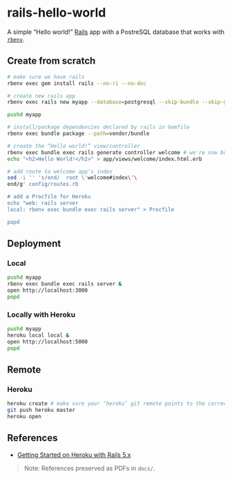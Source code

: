 # rails-hello-world

A simple “Hello world!” [Rails](https://rubyonrails.org) app with a PostreSQL database that works with [`rbenv`](https://github.com/rbenv/rbenv).

## Create from scratch

```sh
# make sure we have rails
rbenv exec gem install rails --no-ri --no-doc

# create new rails app
rbenv exec rails new myapp --database=postgresql --skip-bundle --skip-git # we'll bundle ourselves after configuring how to do it, and don't let rails create its own Git repo–that's up to you!

pushd myapp

# install/package dependencies declared by rails in Gemfile
rbenv exec bundle package --path=vendor/bundle

# create the “Hello world!” view/controller
rbenv exec bundle exec rails generate controller welcome # we're now bundle exec'ing rails because it was installed via the Gemfile created with rails new ...
echo "<h2>Hello World!</h2>" > app/views/welcome/index.html.erb

# add route to welcome app's index
sed -i '' 's/end/  root \'welcome#index\'\
end/g' config/routes.rb

# add a Procfile for Heroku
echo "web: rails server
local: rbenv exec bundle exec rails server" > Procfile

popd
```

## Deployment

### Local

```sh
pushd myapp
rbenv exec bundle exec rails server &
open http://localhost:3000
popd
```

### Locally with Heroku

```sh
pushd myapp
heroku local local &
open http://localhost:5000
popd
```

## Remote

### Heroku

```sh
heroku create # make sure your ‘heroku’ git remote points to the correct app's git url, like if there was a previous one
git push heroku master
heroku open
```

## References

- [Getting Started on Heroku with Rails 5.x](https://devcenter.heroku.com/articles/getting-started-with-rails5#create-a-new-rails-app-or-upgrade-an-existing-one)

> Note: References preserved as PDFs in `docs/`.

